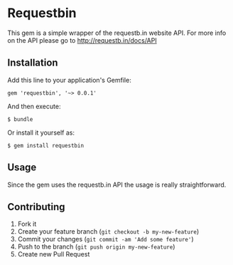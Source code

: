 # Requestbin

This gem is a simple wrapper of the requestb.in website API.
For more info on the API please go to http://requestb.in/docs/API

## Installation

Add this line to your application's Gemfile:

    gem 'requestbin', '~> 0.0.1'

And then execute:

    $ bundle

Or install it yourself as:

    $ gem install requestbin

## Usage

Since the gem uses the requestb.in API the usage is really straightforward.



## Contributing

1. Fork it
2. Create your feature branch (`git checkout -b my-new-feature`)
3. Commit your changes (`git commit -am 'Add some feature'`)
4. Push to the branch (`git push origin my-new-feature`)
5. Create new Pull Request

